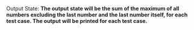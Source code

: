 Output State: **The output state will be the sum of the maximum of all numbers excluding the last number and the last number itself, for each test case. The output will be printed for each test case.**